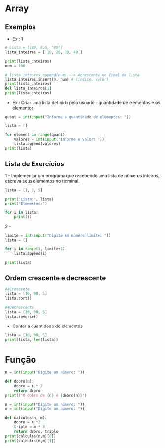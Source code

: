 # Array

## Exemplos
* Ex.: 1
```py
# Lista = [100, 0.6, "80"]
lista_inteiros = [ 10, 20, 30, 40 ]

print(lista_inteiros)
num = 100

# lista_inteiros.append(num) --> Acrescenta no final da lista
lista_inteiros.insert(0, num) # (indice, valor)
print(lista_inteiros)
del lista_inteiros[1]
print(lista_inteiros)
```

* Ex.: Criar uma lista definida pelo usuário - quantidade de elementos e os elementos

```py
quant = int(input("Informe a quantidade de elementos: "))

lista = []

for element in range(quant):
    valores = int(input("Informe o valor: "))
    lista.append(valores)
print(lista)
```

## Lista de Exercícios

1 - Implementar um programa que recebendo uma lista de números inteiros, escreva seus elementos no
terminal.
```py
lista = [1, 3, 5]

print("Lista:", lista)
print("Elementos:")

for i in lista:
    print(i)
```

2 -

```py
limite = int(input("Digite um número limite: "))
lista = []

for i in range(1, limite+1):
    lista.append(i)

print(lista)
```

## Ordem crescente e decrescente

```py
##Crescente
lista = [10, 90, 5]
lista.sort()

##Decrescente
lista = [10, 90, 5]
lista.reverse()
```

* Contar a quantidade de elementos

```py
lista = [10, 90, 5]
print(lista, len(lista))
```

# Função

```py
n = int(input("Digite um número: "))

def dobro(n):
    dobro = n * 2
    return dobro
print(f"O dobro de {n} é {dobro(n)}")
```

```py
n = int(input("Digite um número: "))
m = int(input("Digite um número: "))

def calculos(n, m):
    dobro = n *2
    triplo = m * 3
    return dobro, triplo
print(calculos(n,m)[0])
print(calculos(n,m)[1])
```